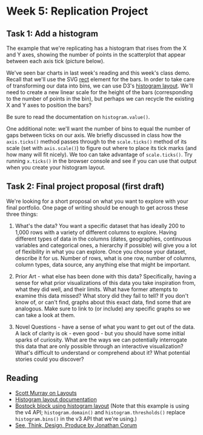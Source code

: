 # Week 5: Replication Project

## Task 1: Add a histogram

The example that we're replicating has a histogram that rises from the X and Y axes, showing the number of points in the scatterplot that appear between each axis tick (picture below).

We've seen bar charts in last week's reading and this week's class demo. Recall that we'll use the SVG [rect](http://www.w3schools.com/svg/svg_rect.asp) element for the bars. In order to take care of transforming our data into bins, we can use D3's [histogram layout](https://github.com/d3/d3-3.x-api-reference/blob/master/Histogram-Layout.md). We'll need to create a new linear scale for the height of the bars (corresponding to the number of points in the bin), but perhaps we can recycle the existing X and Y axes to position the bars?

Be sure to read the documentation on `histogram.value()`.

One additional note: we'll want the number of bins to equal the number of gaps between ticks on our axis. We briefly discussed in class how the `axis.ticks()` method passes through to the `scale.ticks()` method of its scale (set with `axis.scale()`) to figure out where to place its tick marks (and how many will fit nicely). We too can take advantage of `scale.ticks()`. Try running `x.ticks()` in the browser console and see if you can use that output when you create your histogram layout.

## Task 2: Final project proposal (first draft)

We're looking for a short proposal on what you want to explore with your final portfolio. One page of writing should be enough to get across these three things:

1. What's the data? You want a specific dataset that has ideally 200 to 1,000 rows with a variety of different columns to explore. Having different types of data in the columns (dates, geographies, continuous variables and categorical ones, a hierarchy if possible) will give you a lot of flexibility in what you can explore. Once you choose your dataset, describe it for us. Number of rows, what is one row, number of columns, column types, data source, any anything else that might be important.

2. Prior Art - what else has been done with this data? Specifically, having a sense for what prior visualizations of this data you  take inspiration from, what they did well, and their limits. What have former attempts to examine this data missed? What story did they fail to tell? If you don't know of, or can't find, graphs about this exact data, find some that are analogous. Make sure to link to (or include) any specific graphs so we can take a look at them.

3. Novel Questions - have a sense of what you want to get out of the data. A lack of clarity is ok - even good - but you should have some initial sparks of curiosity. What are the ways we can potentially interrogate this data that are only possible through an interactive visualization? What's difficult to understand or comprehend about it? What potential stories could you discover?

## Reading

* [Scott Murray on Layouts](http://chimera.labs.oreilly.com/books/1230000000345/ch11.html)
* [Histogram layout documentation](https://github.com/d3/d3-3.x-api-reference/blob/master/Histogram-Layout.md)
* [Bostock block using histogram layout](http://bl.ocks.org/mbostock/3048450) (Note that this example is using the v4 API; `histogram.domain()` and `histogram.thresholds()` replace `histogram.bins()` in the v3 API that we're using.)
* [See, Think, Design, Produce by Jonathan Corum](http://style.org/stdp3/)

